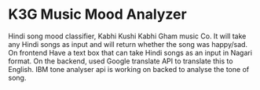 # K3G Music Mood Analyzer
Hindi song mood classifier, Kabhi Kushi Kabhi Gham music Co. It will take any Hindi songs as input and will return whether the song was happy/sad. On frontend Have a text box that can take Hindi songs as an input in Nagari format. On the backend, used Google translate API to translate this to English. IBM tone analyser api is working on backed to analyse the tone of song.
